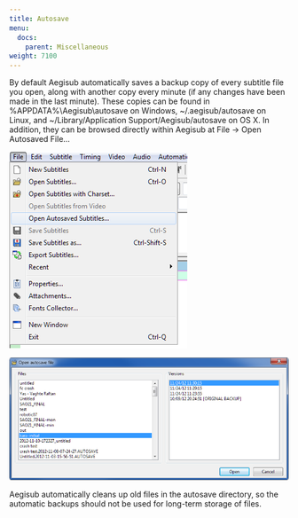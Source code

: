 ```yaml
---
title: Autosave
menu:
  docs:
    parent: Miscellaneous
weight: 7100
---
```


By default Aegisub automatically saves a backup copy of every subtitle file you
open, along with another copy every minute (if any changes have been made in
the last minute). These copies can be found in %APPDATA%\Aegisub\autosave on
Windows, ~/.aegisub/autosave on Linux, and ~/Library/Application
Support/Aegisub/autosave on OS X. In addition, they can be browsed directly
within Aegisub at File → Open Autosaved File...

![autosave-menu](/img/3.2/autosave-menu.png#center)

![autosave-dialog](/img/3.2/autosave-dialog.png#center)

Aegisub automatically cleans up old files in the autosave directory, so the
automatic backups should not be used for long-term storage of files.
